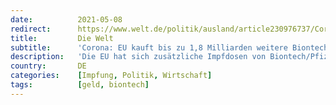 ```yaml
---
date:          2021-05-08
redirect:      https://www.welt.de/politik/ausland/article230976737/Corona-EU-kauft-bis-zu-1-8-Milliarden-weitere-Biontech-Impfdosen.html
title:         Die Welt
subtitle:      'Corona: EU kauft bis zu 1,8 Milliarden weitere Biontech-Impfdosen'
description:   'Die EU hat sich zusätzliche Impfdosen von Biontech/Pfizer gesichert: Wie Kommissionspräsidentin Ursula von der Leyen verkündete, steht der Vertrag mit dem Impfstoffhersteller. Auch der Preis pro Dosis scheint nun festzustehen.'
country:       DE
categories:    [Impfung, Politik, Wirtschaft]
tags:          [geld, biontech]
---
```


